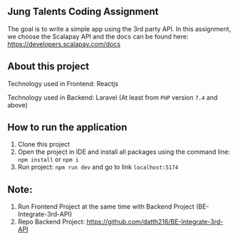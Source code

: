 ## Jung Talents Coding Assignment

The goal is to write a simple app using the 3rd party API. In this assignment, we choose the Scalapay API and the docs can be found here: https://developers.scalapay.com/docs

## About this project

Technology used in Frontend: Reactjs

Technology used in Backend: Laravel (At least from `PHP` version `7.4` and above)

## How to run the application

1. Clone this project
2. Open the project in IDE and install all packages using the command line: `npm install` or `npm i`
3. Run project: `npm run dev` and go to link `localhost:5174`

## Note: 
1. Run Frontend Project at the same time with Backend Project (BE-Integrate-3rd-API)
2. Repo Backend Project: https://github.com/datth216/BE-Integrate-3rd-API
